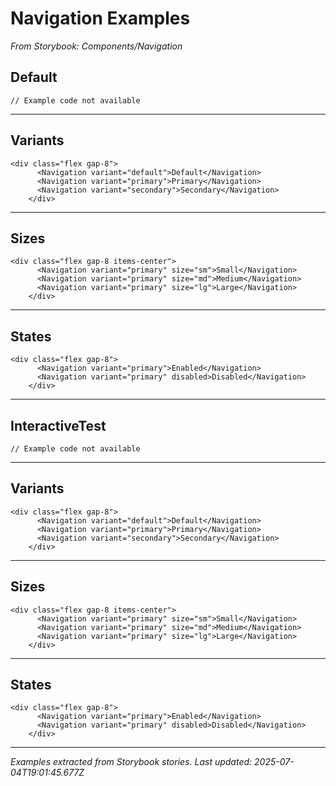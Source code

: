 # Navigation Examples

*From Storybook: Components/Navigation*

## Default

```tsx
// Example code not available
```

---

## Variants

```tsx
<div class="flex gap-8">
      <Navigation variant="default">Default</Navigation>
      <Navigation variant="primary">Primary</Navigation>
      <Navigation variant="secondary">Secondary</Navigation>
    </div>
```

---

## Sizes

```tsx
<div class="flex gap-8 items-center">
      <Navigation variant="primary" size="sm">Small</Navigation>
      <Navigation variant="primary" size="md">Medium</Navigation>
      <Navigation variant="primary" size="lg">Large</Navigation>
    </div>
```

---

## States

```tsx
<div class="flex gap-8">
      <Navigation variant="primary">Enabled</Navigation>
      <Navigation variant="primary" disabled>Disabled</Navigation>
    </div>
```

---

## InteractiveTest

```tsx
// Example code not available
```

---

## Variants

```tsx
<div class="flex gap-8">
      <Navigation variant="default">Default</Navigation>
      <Navigation variant="primary">Primary</Navigation>
      <Navigation variant="secondary">Secondary</Navigation>
    </div>
```

---

## Sizes

```tsx
<div class="flex gap-8 items-center">
      <Navigation variant="primary" size="sm">Small</Navigation>
      <Navigation variant="primary" size="md">Medium</Navigation>
      <Navigation variant="primary" size="lg">Large</Navigation>
    </div>
```

---

## States

```tsx
<div class="flex gap-8">
      <Navigation variant="primary">Enabled</Navigation>
      <Navigation variant="primary" disabled>Disabled</Navigation>
    </div>
```

---

*Examples extracted from Storybook stories.*
*Last updated: 2025-07-04T19:01:45.677Z*
